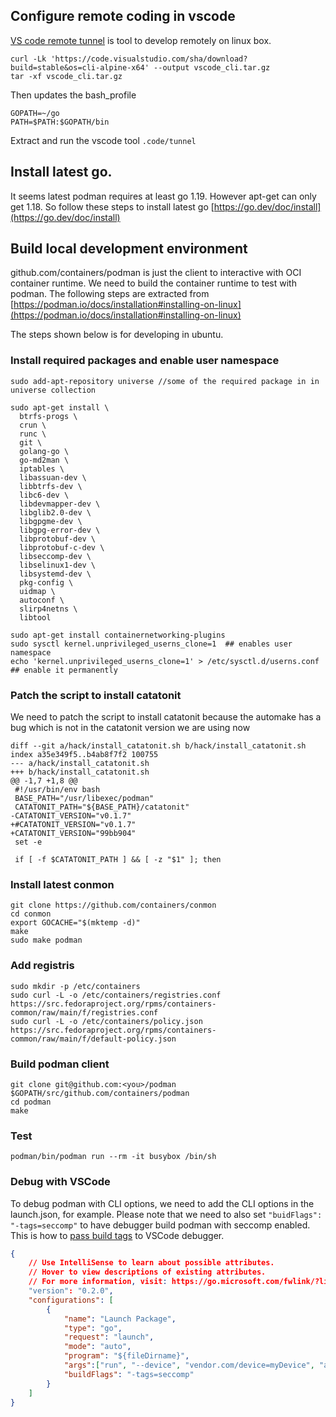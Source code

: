 ## Configure remote coding in vscode
[VS code remote tunnel](https://code.visualstudio.com/docs/remote/tunnels) is tool to develop remotely on linux box.

```ssh
curl -Lk 'https://code.visualstudio.com/sha/download?build=stable&os=cli-alpine-x64' --output vscode_cli.tar.gz
tar -xf vscode_cli.tar.gz
```

Then updates the bash_profile

```shell
GOPATH=~/go
PATH=$PATH:$GOPATH/bin
```
Extract and run the vscode tool
`.code/tunnel`

## Install latest go. 
It seems latest podman requires at least go 1.19. However apt-get can only get 1.18. So follow these steps to install latest go [https://go.dev/doc/install](https://go.dev/doc/install)

## Build local development environment

github.com/containers/podman is just the client to interactive with OCI container runtime. We need to build the container runtime to test with podman. The following steps are extracted from [https://podman.io/docs/installation#installing-on-linux](https://podman.io/docs/installation#installing-on-linux)

The steps shown below is for developing in ubuntu.

### Install required packages and enable user namespace
```shell
sudo add-apt-repository universe //some of the required package in in universe collection

sudo apt-get install \
  btrfs-progs \
  crun \
  runc \
  git \
  golang-go \
  go-md2man \
  iptables \
  libassuan-dev \
  libbtrfs-dev \
  libc6-dev \
  libdevmapper-dev \
  libglib2.0-dev \
  libgpgme-dev \
  libgpg-error-dev \
  libprotobuf-dev \
  libprotobuf-c-dev \
  libseccomp-dev \
  libselinux1-dev \
  libsystemd-dev \
  pkg-config \
  uidmap \
  autoconf \
  slirp4netns \
  libtool

sudo apt-get install containernetworking-plugins
sudo sysctl kernel.unprivileged_userns_clone=1  ## enables user namespace
echo 'kernel.unprivileged_userns_clone=1' > /etc/sysctl.d/userns.conf ## enable it permanently

```

### Patch the script to install catatonit

We need to patch the script to install catatonit because the automake has a bug which is not in the catatonit version we are using now

```
diff --git a/hack/install_catatonit.sh b/hack/install_catatonit.sh
index a35e349f5..b4ab8f7f2 100755
--- a/hack/install_catatonit.sh
+++ b/hack/install_catatonit.sh
@@ -1,7 +1,8 @@
 #!/usr/bin/env bash
 BASE_PATH="/usr/libexec/podman"
 CATATONIT_PATH="${BASE_PATH}/catatonit"
-CATATONIT_VERSION="v0.1.7"
+#CATATONIT_VERSION="v0.1.7"
+CATATONIT_VERSION="99bb904"
 set -e

 if [ -f $CATATONIT_PATH ] && [ -z "$1" ]; then
```

### Install latest conmon
```shell
git clone https://github.com/containers/conmon
cd conmon
export GOCACHE="$(mktemp -d)"
make
sudo make podman
```

### Add registris
```shell
sudo mkdir -p /etc/containers
sudo curl -L -o /etc/containers/registries.conf https://src.fedoraproject.org/rpms/containers-common/raw/main/f/registries.conf
sudo curl -L -o /etc/containers/policy.json https://src.fedoraproject.org/rpms/containers-common/raw/main/f/default-policy.json
```

### Build podman client

```shell
git clone git@github.com:<you>/podman $GOPATH/src/github.com/containers/podman
cd podman
make
```

### Test
```shell
podman/bin/podman run --rm -it busybox /bin/sh
```

### Debug with VSCode
To debug podman with CLI options, we need to add the CLI options in the launch.json, for example.
Please note that we need to also set `"buidFlags": "-tags=seccomp"` to have debugger build podman with seccomp enabled. This is how to [pass build tags](https://github.com/microsoft/vscode-go/issues/3185#issuecomment-616791855) to VSCode debugger. 

```json
{
    // Use IntelliSense to learn about possible attributes.
    // Hover to view descriptions of existing attributes.
    // For more information, visit: https://go.microsoft.com/fwlink/?linkid=830387
    "version": "0.2.0",
    "configurations": [
        {
            "name": "Launch Package",
            "type": "go",
            "request": "launch",
            "mode": "auto",
            "program": "${fileDirname}",
            "args":["run", "--device", "vendor.com/device=myDevice", "alpine", "top"],
            "buildFlags": "-tags=seccomp"
        }
    ]
}
```
